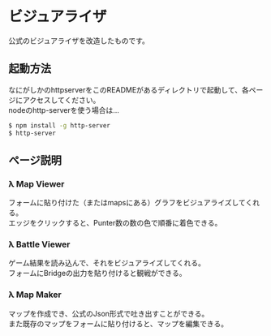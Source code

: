 # ビジュアライザ
公式のビジュアライザを改造したものです。

## 起動方法
なにがしかのhttpserverをこのREADMEがあるディレクトリで起動して、各ページにアクセスしてください。  
nodeのhttp-serverを使う場合は…
```bash
$ npm install -g http-server
$ http-server
```

## ページ説明
### &#955; Map Viewer
フォームに貼り付けた（またはmapsにある）グラフをビジュアライズしてくれる。  
エッジをクリックすると、Punter数の数の色で順番に着色できる。  

### &#955; Battle Viewer
ゲーム結果を読み込んで、それをビジュアライズしてくれる。  
フォームにBridgeの出力を貼り付けると観戦ができる。  

### &#955; Map Maker
マップを作成でき、公式のJson形式で吐き出すことができる。  
また既存のマップをフォームに貼り付けると、マップを編集できる。
